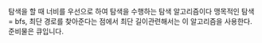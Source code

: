 # 
탐색을 할 때 너비를 우선으로 하여 탐색을 수행하는 탐색 알고리즘이다 
맹목적인 탐색 = bfs, 최단 경로를 찾아준다는 점에서 최단 길이관련해서는 이 알고리즘을 사용한다.
준비물은 큐입니다. 



 